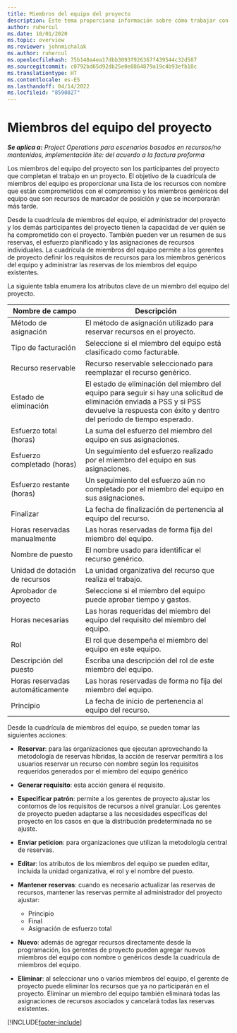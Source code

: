 ```yaml
---
title: Miembros del equipo del proyecto
description: Este tema proporciona información sobre cómo trabajar con la información, los atributos y la programación de los miembros del equipo del proyecto.
author: ruhercul
ms.date: 10/01/2020
ms.topic: overview
ms.reviewer: johnmichalak
ms.author: ruhercul
ms.openlocfilehash: 75b140a4ea17dbb3093f926367f439544c32d587
ms.sourcegitcommit: c0792bd65d92db25e0e8864879a19c4b93efb10c
ms.translationtype: HT
ms.contentlocale: es-ES
ms.lasthandoff: 04/14/2022
ms.locfileid: "8590827"
---
```

# <a name="project-team-members"></a>Miembros del equipo del proyecto

_**Se aplica a:** Project Operations para escenarios basados en recursos/no mantenidos, implementación lite: del acuerdo a la factura proforma_

Los miembros del equipo del proyecto son los participantes del proyecto que completan el trabajo en un proyecto. El objetivo de la cuadrícula de miembros del equipo es proporcionar una lista de los recursos con nombre que están comprometidos con el compromiso y los miembros genéricos del equipo que son recursos de marcador de posición y que se incorporarán más tarde.

Desde la cuadrícula de miembros del equipo, el administrador del proyecto y los demás participantes del proyecto tienen la capacidad de ver quién se ha comprometido con el proyecto. También pueden ver un resumen de sus reservas, el esfuerzo planificado y las asignaciones de recursos individuales. La cuadrícula de miembros del equipo permite a los gerentes de proyecto definir los requisitos de recursos para los miembros genéricos del equipo y administrar las reservas de los miembros del equipo existentes.

La siguiente tabla enumera los atributos clave de un miembro del equipo del proyecto.

| Nombre de campo          | Descripción                                                                                                                                                                  |
|--------------------------|-----------------------------------------------------------------------------------------------------------------------------------------------------------------------------------|
| Método de asignación        | El método de asignación utilizado para reservar recursos en el proyecto.                                                                         |
| Tipo de facturación             | Seleccione si el miembro del equipo está clasificado como facturable.                                                                                                                                       |
| Recurso reservable        | Recurso reservable seleccionado para reemplazar el recurso genérico.                                                                                                                   |
| Estado de eliminación            | El estado de eliminación del miembro del equipo para seguir si hay una solicitud de eliminación enviada a PSS y si PSS devuelve la respuesta con éxito y dentro del período de tiempo esperado. |
| Esfuerzo total (horas)     | La suma del esfuerzo del miembro del equipo en sus asignaciones.                                                                                                                         |
| Esfuerzo completado (horas) | Un seguimiento del esfuerzo realizado por el miembro del equipo en sus asignaciones.                                                                                           |
| Esfuerzo restante (horas) | Un seguimiento del esfuerzo aún no completado por el miembro del equipo en sus asignaciones.                                                                                    |
| Finalizar                   | La fecha de finalización de pertenencia al equipo del recurso.                                                                                                                                            |
| Horas reservadas manualmente        | Las horas reservadas de forma fija del miembro del equipo.                                                                                                                                                                |
| Nombre de puesto            | El nombre usado para identificar el recurso genérico.                                                                                                                                   |
| Unidad de dotación de recursos          | La unidad organizativa del recurso que realiza el trabajo.                                                                                                                      |
| Aprobador de proyecto         | Seleccione si el miembro del equipo puede aprobar tiempo y gastos.                                                                                                                     |
| Horas necesarias           | Las horas requeridas del miembro del equipo del requisito del miembro del equipo.                                                                                                                       |
| Rol                     | El rol que desempeña el miembro del equipo en este equipo.                                                                                                                                |
| Descripción del puesto     | Escriba una descripción del rol de este miembro del equipo.                                                                                                                             |
| Horas reservadas automáticamente        | Las horas reservadas de forma no fija del miembro del equipo.                                                                                                                                                                 |
| Principio                    | La fecha de inicio de pertenencia al equipo del recurso.                                                                                                                                          |

Desde la cuadrícula de miembros del equipo, se pueden tomar las siguientes acciones:

- **Reservar**: para las organizaciones que ejecutan aprovechando la metodología de reservas híbridas, la acción de reservar permitirá a los usuarios reservar un recurso con nombre según los requisitos requeridos generados por el miembro del equipo genérico
- **Generar requisito**: esta acción genera el requisito.
- **Especificar patrón**: permite a los gerentes de proyecto ajustar los contornos de los requisitos de recursos a nivel granular. Los gerentes de proyecto pueden adaptarse a las necesidades específicas del proyecto en los casos en que la distribución predeterminada no se ajuste.
- **Enviar peticion**: para organizaciones que utilizan la metodología central de reservas.
- **Editar**: los atributos de los miembros del equipo se pueden editar, incluida la unidad organizativa, el rol y el nombre del puesto.
- **Mantener reservas**: cuando es necesario actualizar las reservas de recursos, mantener las reservas permite al administrador del proyecto ajustar:

    - Principio
    - Final
    - Asignación de esfuerzo total

- **Nuevo**: además de agregar recursos directamente desde la programación, los gerentes de proyecto pueden agregar nuevos miembros del equipo con nombre o genéricos desde la cuadrícula de miembros del equipo.
- **Eliminar**: al seleccionar uno o varios miembros del equipo, el gerente de proyecto puede eliminar los recursos que ya no participarán en el proyecto. Eliminar un miembro del equipo también eliminará todas las asignaciones de recursos asociados y cancelará todas las reservas existentes.


[!INCLUDE[footer-include](../includes/footer-banner.md)]